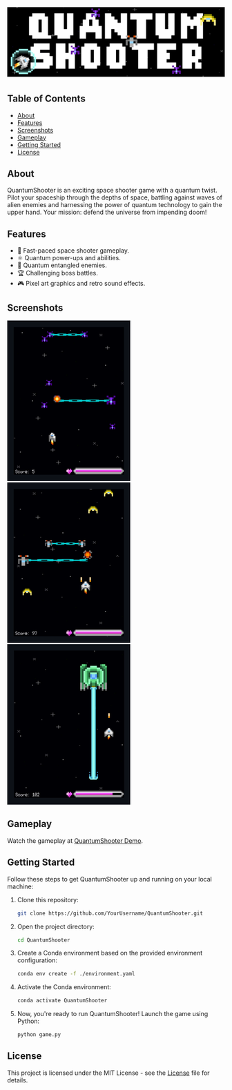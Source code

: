 ![QuantumShooter Banner](Assets/Images/banner.png)

## Table of Contents

- [About](#about)
- [Features](#features)
- [Screenshots](#screenshots)
- [Gameplay](#gameplay)
- [Getting Started](#getting-started)
- [License](#license)

## About

QuantumShooter is an exciting space shooter game with a quantum twist. Pilot your spaceship through the depths of space, battling against waves of alien enemies and harnessing the power of quantum technology to gain the upper hand. Your mission: defend the universe from impending doom!

## Features

- 🚀 Fast-paced space shooter gameplay.
- ⚛️ Quantum power-ups and abilities.
- 👾 Quantum entangled enemies.
- 🏆 Challenging boss battles.
- 🎮 Pixel art graphics and retro sound effects.

## Screenshots

<img src="Assets/Images/screenshot1.png" width="285" height="372"><img src="Assets/Images/screenshot2.png" width="285" height="372"><img src="Assets/Images/screenshot3.png" width="285" height="372">

## Gameplay

Watch the gameplay at [QuantumShooter Demo](https://yourusername.github.io/QuantumShooter).

## Getting Started

Follow these steps to get QuantumShooter up and running on your local machine:

1. Clone this repository:

   ```bash
   git clone https://github.com/YourUsername/QuantumShooter.git

2. Open the project directory:

   ```bash
   cd QuantumShooter

3. Create a Conda environment based on the provided environment configuration:

   ```bash
   conda env create -f ./environment.yaml

4. Activate the Conda environment:

   ```bash
   conda activate QuantumShooter

5. Now, you're ready to run QuantumShooter! Launch the game using Python:

   ```bash
   python game.py

## License

This project is licensed under the MIT License - see the [License](LICENSE) file for details.
